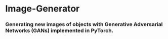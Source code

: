 # Image-Generator
### Generating new images of objects with Generative Adversarial Networks (GANs) implemented in PyTorch.
